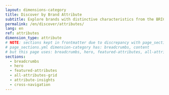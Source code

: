 ```yaml
---
layout: dimensions-category
title: Discover by Brand Attribute
subtitle: Explore brands with distinctive characteristics from the BRICS+
permalink: /en/discover/attributes/
lang: en
ref: attributes
dimension_type: attribute
# NOTE: sections kept in frontmatter due to discrepancy with page_sections.yml
# page_sections.yml dimension-category has: breadcrumbs, content
# but this page uses: breadcrumbs, hero, featured-attributes, all-attributes-grid, attribute-insights, cross-navigation
sections:
  - breadcrumbs
  - hero
  - featured-attributes
  - all-attributes-grid
  - attribute-insights
  - cross-navigation
---
```


